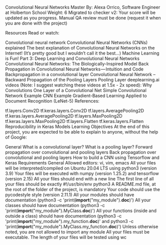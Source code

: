 Convolutional Neural Networks
 Master
 By: Alexa Orrico, Software Engineer at Holberton School
 Weight: 6
 Migrated to checker v2: 
 Your score will be updated as you progress.
 Manual QA review must be done (request it when you are done with the project)


Resources
Read or watch:

Convolutional neural network
Convolutional Neural Networks (CNNs) explained
The best explanation of Convolutional Neural Networks on the Internet! (It’s pretty good but I wouldn’t call it the best…)
Machine Learning is Fun! Part 3: Deep Learning and Convolutional Neural Networks
Convolutional Neural Networks: The Biologically-Inspired Model
Back Propagation in Convolutional Neural Networks — Intuition and Code
Backpropagation in a convolutional layer
Convolutional Neural Network – Backward Propagation of the Pooling Layers
Pooling Layer
deeplearning.ai videos (Note: I suggest watching these videos at 1.5x - 2x speed):
Why Convolutions
One Layer of a Convolutional Net
Simple Convolutional Network Example
CNN Example
Gradient-Based Learning Applied to Document Recognition (LeNet-5)
References:

tf.layers.Conv2D
tf.keras.layers.Conv2D
tf.layers.AveragePooling2D
tf.keras.layers.AveragePooling2D
tf.layers.MaxPooling2D
tf.keras.layers.MaxPooling2D
tf.layers.Flatten
tf.keras.layers.Flatten
Reproducibility in Keras Models
Learning Objectives
At the end of this project, you are expected to be able to explain to anyone, without the help of Google:

General
What is a convolutional layer?
What is a pooling layer?
Forward propagation over convolutional and pooling layers
Back propagation over convolutional and pooling layers
How to build a CNN using Tensorflow and Keras
Requirements
General
Allowed editors: vi, vim, emacs
All your files will be interpreted/compiled on Ubuntu 20.04 LTS using python3 (version 3.9)
Your files will be executed with numpy (version 1.25.2) and tensorflow (version 2.15)
All your files should end with a new line
The first line of all your files should be exactly #!/usr/bin/env python3
A README.md file, at the root of the folder of the project, is mandatory
Your code should use the pycodestyle style (version 2.11.1)
All your modules should have documentation (python3 -c 'print(__import__("my_module").__doc__)')
All your classes should have documentation (python3 -c 'print(__import__("my_module").MyClass.__doc__)')
All your functions (inside and outside a class) should have documentation (python3 -c 'print(__import__("my_module").my_function.__doc__)' and python3 -c 'print(__import__("my_module").MyClass.my_function.__doc__)')
Unless otherwise noted, you are not allowed to import any module
All your files must be executable.
The length of your files will be tested using wc
